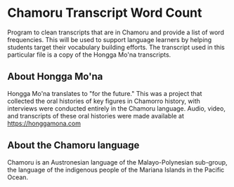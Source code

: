 # Chamoru Transcript Word Count

Program to clean transcripts that are in Chamoru and provide a list of word frequencies. This will be used to support language learners by helping students target their vocabulary building efforts. The transcript used in this particular file is a copy of the Hongga Mo'na transcripts.

## About Hongga Mo'na

Hongga Mo'na translates to "for the future." This was a project that collected the oral histories of key figures in Chamorro history, with interviews were conducted entirely in the Chamoru language. Audio, video, and transcripts of these oral histories were made available at https://honggamona.com

## About the Chamoru language

Chamoru is an Austronesian language of the Malayo-Polynesian sub-group, the language of the indigenous people of the Mariana Islands in the Pacific Ocean.
